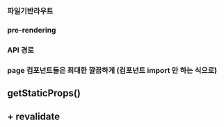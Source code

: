 ### 파일기반라우트

### pre-rendering

### API 경로

### page 컴포넌트들은 최대한 깔끔하게 (컴포넌트 import 만 하는 식으로)

## getStaticProps()

## + revalidate

